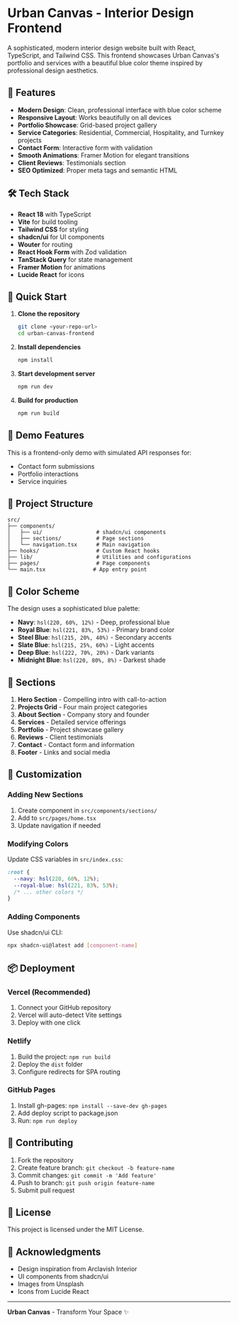 # Urban Canvas - Interior Design Frontend

A sophisticated, modern interior design website built with React, TypeScript, and Tailwind CSS. This frontend showcases Urban Canvas's portfolio and services with a beautiful blue color theme inspired by professional design aesthetics.

## 🎨 Features

- **Modern Design**: Clean, professional interface with blue color scheme
- **Responsive Layout**: Works beautifully on all devices
- **Portfolio Showcase**: Grid-based project gallery 
- **Service Categories**: Residential, Commercial, Hospitality, and Turnkey projects
- **Contact Form**: Interactive form with validation
- **Smooth Animations**: Framer Motion for elegant transitions
- **Client Reviews**: Testimonials section
- **SEO Optimized**: Proper meta tags and semantic HTML

## 🛠️ Tech Stack

- **React 18** with TypeScript
- **Vite** for build tooling
- **Tailwind CSS** for styling
- **shadcn/ui** for UI components
- **Wouter** for routing
- **React Hook Form** with Zod validation
- **TanStack Query** for state management
- **Framer Motion** for animations
- **Lucide React** for icons

## 🚀 Quick Start

1. **Clone the repository**
   ```bash
   git clone <your-repo-url>
   cd urban-canvas-frontend
   ```

2. **Install dependencies**
   ```bash
   npm install
   ```

3. **Start development server**
   ```bash
   npm run dev
   ```

4. **Build for production**
   ```bash
   npm run build
   ```

## 📱 Demo Features

This is a frontend-only demo with simulated API responses for:
- Contact form submissions
- Portfolio interactions
- Service inquiries

## 🎯 Project Structure

```
src/
├── components/
│   ├── ui/                 # shadcn/ui components
│   ├── sections/           # Page sections
│   └── navigation.tsx      # Main navigation
├── hooks/                  # Custom React hooks
├── lib/                    # Utilities and configurations
├── pages/                  # Page components
└── main.tsx               # App entry point
```

## 🎨 Color Scheme

The design uses a sophisticated blue palette:
- **Navy**: `hsl(220, 60%, 12%)` - Deep, professional blue
- **Royal Blue**: `hsl(221, 83%, 53%)` - Primary brand color
- **Steel Blue**: `hsl(215, 20%, 40%)` - Secondary accents
- **Slate Blue**: `hsl(215, 25%, 60%)` - Light accents
- **Deep Blue**: `hsl(222, 70%, 20%)` - Dark variants
- **Midnight Blue**: `hsl(220, 80%, 8%)` - Darkest shade

## 📄 Sections

1. **Hero Section** - Compelling intro with call-to-action
2. **Projects Grid** - Four main project categories
3. **About Section** - Company story and founder
4. **Services** - Detailed service offerings
5. **Portfolio** - Project showcase gallery
6. **Reviews** - Client testimonials
7. **Contact** - Contact form and information
8. **Footer** - Links and social media

## 🔧 Customization

### Adding New Sections
1. Create component in `src/components/sections/`
2. Add to `src/pages/home.tsx`
3. Update navigation if needed

### Modifying Colors
Update CSS variables in `src/index.css`:
```css
:root {
  --navy: hsl(220, 60%, 12%);
  --royal-blue: hsl(221, 83%, 53%);
  /* ... other colors */
}
```

### Adding Components
Use shadcn/ui CLI:
```bash
npx shadcn-ui@latest add [component-name]
```

## 📦 Deployment

### Vercel (Recommended)
1. Connect your GitHub repository
2. Vercel will auto-detect Vite settings
3. Deploy with one click

### Netlify
1. Build the project: `npm run build`
2. Deploy the `dist` folder
3. Configure redirects for SPA routing

### GitHub Pages
1. Install gh-pages: `npm install --save-dev gh-pages`
2. Add deploy script to package.json
3. Run: `npm run deploy`

## 🤝 Contributing

1. Fork the repository
2. Create feature branch: `git checkout -b feature-name`
3. Commit changes: `git commit -m 'Add feature'`
4. Push to branch: `git push origin feature-name`
5. Submit pull request

## 📄 License

This project is licensed under the MIT License.

## 🙏 Acknowledgments

- Design inspiration from Arclavish Interior
- UI components from shadcn/ui
- Images from Unsplash
- Icons from Lucide React

---

**Urban Canvas** - Transform Your Space ✨